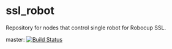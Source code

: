 # ssl_robot
Repository for nodes that control single robot for Robocup SSL.

master: 
[![Build Status](https://travis-ci.org/krssg-ssl/ssl_robot.svg?branch=master)](https://travis-ci.org/krssg-ssl/ssl_robot)
